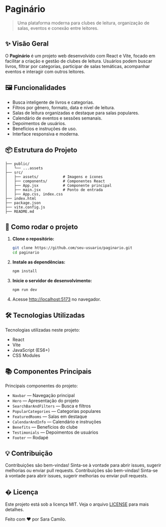 
# Paginário

> Uma plataforma moderna para clubes de leitura, organização de salas, eventos e conexão entre leitores.

## ✨ Visão Geral

O **Paginário** é um projeto web desenvolvido com React e Vite, focado em facilitar a criação e gestão de clubes de leitura. Usuários podem buscar livros, filtrar por categorias, participar de salas temáticas, acompanhar eventos e interagir com outros leitores.

## 🖼️ Funcionalidades
- Busca inteligente de livros e categorias.
- Filtros por gênero, formato, data e nível de leitura.
- Salas de leitura organizadas e destaque para salas populares.
- Calendário de eventos e sessões semanais.
- Depoimentos de usuários.
- Benefícios e instruções de uso.
- Interface responsiva e moderna.

## 📦 Estrutura do Projeto
```
├── public/
│   └── ...assets
├── src/
│   ├── assets/           # Imagens e ícones
│   ├── components/       # Componentes React
│   ├── App.jsx           # Componente principal
│   ├── main.jsx          # Ponto de entrada
│   ├── App.css, index.css
├── index.html
├── package.json
├── vite.config.js
├── README.md
```

## 🚀 Como rodar o projeto

1. **Clone o repositório:**
	```bash
	git clone https://github.com/seu-usuario/paginario.git
	cd paginario
	```
2. **Instale as dependências:**
	```bash
	npm install
	```
3. **Inicie o servidor de desenvolvimento:**
	```bash
	npm run dev
	```
4. Acesse [http://localhost:5173](http://localhost:5173) no navegador.

## 🛠️ Tecnologias Utilizadas
Tecnologias utilizadas neste projeto:

- React
- Vite
- JavaScript (ES6+)
- CSS Modules

## 📚 Componentes Principais
Principais componentes do projeto:

- `Navbar` — Navegação principal
- `Hero` — Apresentação do projeto
- `SearchBarAndFilters` — Busca e filtros
- `PopularCategories` — Categorias populares
- `FeaturedRooms` — Salas em destaque
- `CalendarAndInfo` — Calendário e instruções
- `Benefits` — Benefícios do clube
- `Testimonials` — Depoimentos de usuários
- `Footer` — Rodapé

## 💡 Contribuição
Contribuições são bem-vindas! Sinta-se à vontade para abrir issues, sugerir melhorias ou enviar pull requests.
Contribuições são bem-vindas! Sinta-se à vontade para abrir issues, sugerir melhorias ou enviar pull requests.

## � Licença

Este projeto está sob a licença MIT. Veja o arquivo [LICENSE](LICENSE) para mais detalhes.

Feito com ❤️ por Sara Camilo. 

